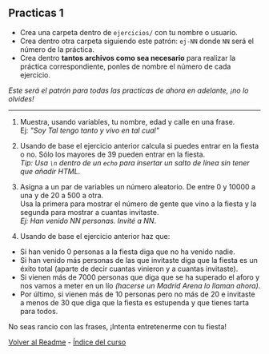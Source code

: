 ## Practicas 1
* Crea una carpeta dentro de `ejercicios/` con tu nombre o usuario.
* Crea dentro otra carpeta siguiendo este patrón: `ej-NN` donde `NN` será el número de la práctica.
* Crea dentro **tantos archivos como sea necesario** para realizar la práctica correspondiente, ponles de nombre el número de cada ejercicio.  

*Este será el patrón para todas las practicas de ahora en adelante, ¡no lo olvides!* 

---

1. Muestra, usando variables, tu nombre, edad y calle en una frase.  
Ej: *"Soy Tal tengo tanto y vivo en tal cual"*  

2. Usando de base el ejercicio anterior calcula si puedes entrar en la fiesta o no. Sólo los mayores de 39 pueden entrar en la fiesta.  
*Tip: Usa `\n` dentro de un `echo` para insertar un salto de línea sin tener que añadir HTML*.

3. Asigna a un par de variables un número aleatorio. De entre 0 y 10000 a una y de 20 a 500 a otra.  
Usa la primera para mostrar el número de gente que vino a la fiesta y la segunda para mostrar a cuantas invitaste.  
*Ej: Han venido NN personas. Invité a NN*.  

4. Usando de base el ejercicio anterior haz que:  
* Si han venido 0 personas a la fiesta diga que no ha venido nadie.  
* Si han venido más personas de las que invitaste diga que la fiesta es un éxito total (aparte de decir cuantas vinieron y a cuantas invitaste).  
* Si vienen más de 7000 personas que diga que se ha superado el aforo y nos vamos a meter en un lío *(hacerse un Madrid Arena lo llaman ahora)*.  
* Por último, si vienen más de 10 personas pero no más de 20 e invitaste a menos de 30 que diga que la fiesta es estupenda y que tienes tarta para todos.  

No seas rancio con las frases, ¡Intenta entretenerme con tu fiesta!  

[Volver al Readme](https://github.com/EduFdezSoy/curso-php/blob/master/README.md#curso-php) - [Índice del curso](https://github.com/EduFdezSoy/curso-php/blob/master/README.md#%C3%8Dndice-de-clases)
